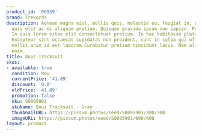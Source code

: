 ```yaml
---
product_id: '00959'
brand: Trekords
description: Aenean magna nisl, mollis quis, molestie eu, feugiat in, orci. Integer
  quis elit ac mi aliquam pretium. Quisque gravida ipsum non sapien. Proin libero.
  In quis lorem vitae elit consectetuer pretium. In hac habitasse platea dictumst.
  Excepteur sint occaecat cupidatat non proident, sunt in culpa qui officia deserunt
  mollit anim id est laborum.Curabitur pretium tincidunt lacus. Nam aliquam lacinia
  enim.
title: Quuz Tracksuit
skus:
- available: true
  condition: New
  currentPrice: '41.89'
  discount: '0.0'
  oldPrice: '41.89'
  promotion: false
  sku: S0095901
  skuName: Quuz Tracksuit - Gray
  thumbnailURL: https://picsum.photos/seed/S0095901/300/300
  imageURL: https://picsum.photos/seed/S0095901/600/600
layout: product
---
```

